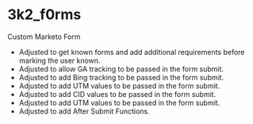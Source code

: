 # 3k2_f0rms
Custom Marketo Form

+ Adjusted to get known forms and add additional requirements before marking the user known.
+ Adjusted to allow GA tracking to be passed in the form submit.
+ Adjusted to add Bing tracking to be passed in the form submit.
+ Adjusted to add UTM values to be passed in the form submit.
+ Adjusted to add CID values to be passed in the form submit.
+ Adjusted to add UTM values to be passed in the form submit.
+ Adjusted to add After Submit Functions.
